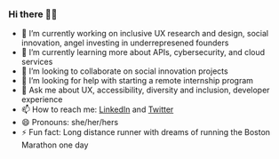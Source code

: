 ### Hi there 👋🏾

- 🔭 I’m currently working on inclusive UX research and design, social innovation, angel investing in underrepresened founders
- 🌱 I’m currently learning more about APIs, cybersecurity, and cloud services
- 🍕 I’m looking to collaborate on social innovation projects
- 🤔 I’m looking for help with starting a remote internship program 
- 💬 Ask me about UX, accessibility, diversity and inclusion, developer experience
- 📫 How to reach me: [LinkedIn](https://www.linkedin.com/in/nerdydivashanae/) and [Twitter](https://twitter.com/nerdydivadesign)
- 😄 Pronouns: she/her/hers
- ⚡ Fun fact: Long distance runner with dreams of running the Boston Marathon one day


<!--
**nerdydivashanae/nerdydivashanae** is a ✨ _special_ ✨ repository because its `README.md` (this file) appears on your GitHub profile.

Here are some ideas to get you started:-->
